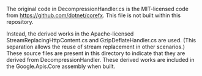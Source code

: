 The original code in DecompressionHandler.cs is the MIT-licensed code from
https://github.com/dotnet/corefx. This file is not built within this
repository.

Instead, the derived works in the Apache-licensed
StreamReplacingHttpContent.cs and GzipDeflateHandler.cs are used. (This
separation allows the reuse of stream replacement in other scenarios.)
These source files are present in this directory to indicate that they are
derived from DecompressionHandler. These derived works are included in the
Google.Apis.Core assembly when built.
